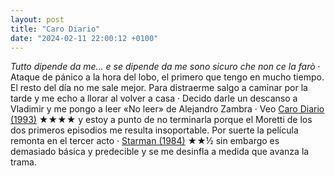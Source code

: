 ```yaml
---
layout: post
title: "Caro Diario"
date: "2024-02-11 22:00:12 +0100"
---
```


_Tutto dipende da me… e se dipende da me sono sicuro che non ce la farò_ · Ataque de pánico a la hora del lobo, el primero que tengo en mucho tiempo. El resto del día no me sale mejor. Para distraerme salgo a caminar por la tarde y me echo a llorar al volver a casa · Decido darle un descanso a Vladimir y me pongo a leer «No leer» de Alejandro Zambra · Veo [Caro Diario (1993)](https://letterboxd.com/javier/film/caro-diario)  ★★★★ y estoy a punto de no terminarla porque el Moretti de los dos primeros episodios me resulta insoportable. Por suerte la película remonta en el tercer acto · [Starman (1984)](https://letterboxd.com/javier/film/starman) ★★½  sin embargo es demasiado básica y predecible y se me desinfla a medida que avanza la trama.
